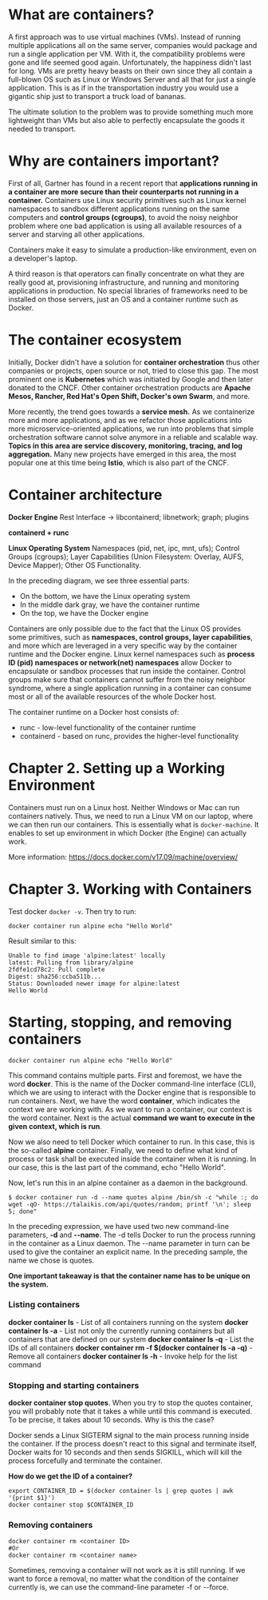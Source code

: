 # What are containers?

A first approach was to use virtual machines (VMs). Instead of running multiple applications all on the same server, companies would package and run a single application per VM. With it, the compatibility problems were gone and life seemed good again. Unfortunately, the happiness didn't last for long. VMs are pretty heavy beasts on their own since they all contain a full-blown OS such as Linux or Windows Server and all that for just a single application. This is as if in the  transportation industry you would use a gigantic ship just to transport a truck load of bananas.

The ultimate solution to the problem was to provide something much more lightweight than VMs but also able to perfectly encapsulate the goods it needed to transport.

# Why are containers important?

First of all, Gartner has found in a recent report that **applications running in a container are more secure than their counterparts not running in a container.** Containers use Linux security primitives such as Linux kernel namespaces to sandbox different applications running on the same computers and **control groups (cgroups)**, to avoid the noisy neighbor problem where one bad application is using all available resources of a server and starving all other applications.

Containers make it easy to simulate a production-like environment, even on a developer's laptop.

A third reason is that operators can finally concentrate on what they are really good at, provisioning infrastructure, and running and monitoring applications in production. No special libraries of frameworks need to be installed on those servers, just an OS and a container runtime such as Docker.

# The container ecosystem

Initially, Docker didn't have a solution for **container orchestration** thus other companies or projects, open source or not, tried to close this gap. The most prominent one is **Kubernetes** which was initiated by Google and then later donated to the CNCF. Other container orchestration products are **Apache Mesos, Rancher, Red Hat's Open Shift, Docker's own Swarm**, and more.

More recently, the trend goes towards a **service mesh.** As we containerize more and more applications, and as we refactor those applications into more microservice-oriented applications, we run into problems that simple orchestration software cannot solve anymore in a reliable and scalable way. **Topics in this area are service discovery, monitoring, tracing, and log aggregation.** Many new projects have emerged in this area, the most popular one at this time being **Istio**, which is also part of the CNCF.

# Container architecture

**Docker Engine**
Rest Interface -> libcontainerd; libnetwork; graph; plugins

**containerd + runc**

**Linux Operating System**
Namespaces (pid, net, ipc, mnt, ufs); Control Groups (cgroups); Layer Capabilities (Union Filesystem: Overlay, AUFS, Device Mapper); Other OS Functionality.

In the preceding diagram, we see three essential parts:
* On the bottom, we have the Linux operating system
* In the middle dark gray, we have the container runtime
* On the top, we have the Docker engine

Containers are only possible due to the fact that the Linux OS provides some primitives, such as **namespaces, control groups, layer capabilities**, and more which are leveraged in a very specific way by the container runtime and the Docker engine. Linux kernel namespaces such as **process ID (pid) namespaces or network(net) namespaces** allow Docker to encapsulate or sandbox processes that run inside the container. Control groups make sure that containers cannot suffer from the noisy neighbor syndrome, where a single application running in a container can consume most or all of the available resources of the whole Docker host.

The container runtime on a Docker host consists of:
* runc - low-level functionality of the container runtime
* containerd - based on runc, provides the higher-level functionality

# Chapter 2. Setting up a Working Environment

Containers must run on a Linux host. Neither Windows or Mac can run containers natively. Thus, we need to run a Linux VM on our laptop, where we can then run our containers. This is essentially what is ```docker-machine```. It enables to set up environment in which Docker (the Engine) can actually work.

More information: https://docs.docker.com/v17.09/machine/overview/

# Chapter 3. Working with Containers

Test docker ```docker -v```. Then try to run:
```
docker container run alpine echo "Hello World"
```
Result similar to this:
```
Unable to find image 'alpine:latest' locally
latest: Pulling from library/alpine
2fdfe1cd78c2: Pull complete
Digest: sha256:ccba511b...
Status: Downloaded newer image for alpine:latest
Hello World
```
# Starting, stopping, and removing containers

```
docker container run alpine echo "Hello World"
```
This command contains multiple parts. First and foremost, we have the word **docker**. This is the name of the Docker command-line interface (CLI), which we are using to interact with the Docker engine that is responsible to run containers. Next, we have the word **container**, which indicates the context we are working with. As we want to run a container, our context is the word container. Next is the actual **command we want to execute in the given context, which is run**.

Now we also need to tell Docker which container to run. In this case, this is the so-called **alpine** container. Finally, we need to define what kind of process or task shall be executed inside the container when it is running. In our case, this is the last part of the command, echo "Hello World".

Now, let's run this in an alpine container as a daemon in the background.

```
$ docker container run -d --name quotes alpine /bin/sh -c "while :; do wget -qO- https://talaikis.com/api/quotes/random; printf '\n'; sleep 5; done"
```
In the preceding expression, we have used two new command-line parameters, **-d** and **--name**. 
The -d tells Docker to run the process running in the container as a Linux daemon. 
The --name parameter in turn can be used to give the container an explicit name. In the preceding sample, the name we chose is quotes.

**One important takeaway is that the container name has to be unique on the system.**

### Listing containers

**docker container ls** - List of all containers running on the system
**docker container ls -a** - List not only the currently running containers but all containers that are defined on our system
**docker container ls -q** - List the IDs of all containers
**docker container rm -f $(docker container ls -a -q)** - Remove all containers
**docker container ls -h** - Invoke help for the list command

### Stopping and starting containers

**docker container stop quotes**. When you try to stop the quotes container, you will probably note that it takes a while until this command is executed. To be precise, it takes about 10 seconds. Why is this the case?

Docker sends a Linux SIGTERM signal to the main process running inside the container. If the process doesn't react to this signal and terminate itself, Docker waits for 10 seconds and then sends SIGKILL, which will kill the process forcefully and terminate the container.

**How do we get the ID of a container?**
```
export CONTAINER_ID = $(docker container ls | grep quotes | awk '{print $1}')
docker container stop $CONTAINER_ID
```

### Removing containers

```
docker container rm <container ID>
#Or
docker container rm <container name>
```
Sometimes, removing a container will not work as it is still running. If we want to force a removal, no matter what the condition of the container currently is, we can use the command-line parameter -f or --force.



















































